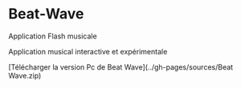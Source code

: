 # Beat-Wave
Application Flash musicale

Application musical interactive et expérimentale

[Télécharger la version Pc de Beat Wave](../gh-pages/sources/Beat Wave.zip)
